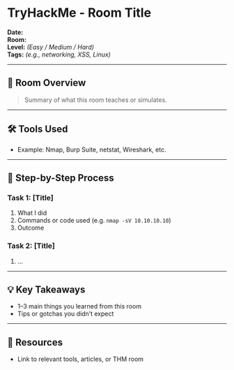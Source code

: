 # TryHackMe - Room Title

**Date:**  
**Room:**  
**Level:** *(Easy / Medium / Hard)*  
**Tags:** *(e.g., networking, XSS, Linux)*

---

## 🧩 Room Overview

> Summary of what this room teaches or simulates.

---

## 🛠️ Tools Used

- Example: Nmap, Burp Suite, netstat, Wireshark, etc.

---

## 🚀 Step-by-Step Process

### Task 1: [Title]
1. What I did
2. Commands or code used (e.g. `nmap -sV 10.10.10.10`)
3. Outcome

### Task 2: [Title]
1. ...

---

## 💡 Key Takeaways

- 1–3 main things you learned from this room
- Tips or gotchas you didn’t expect

---

## 🔗 Resources

- Link to relevant tools, articles, or THM room
